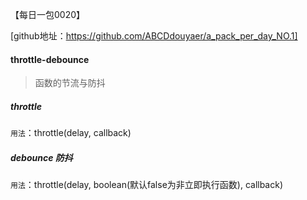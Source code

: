 【每日一包0020】

[github地址：https://github.com/ABCDdouyaer/a_pack_per_day_NO.1]

#### throttle-debounce

> 函数的节流与防抖

##### throttle

```用法```：throttle(delay, callback)


##### debounce 防抖

```用法```：throttle(delay, boolean(默认false为非立即执行函数), callback)
